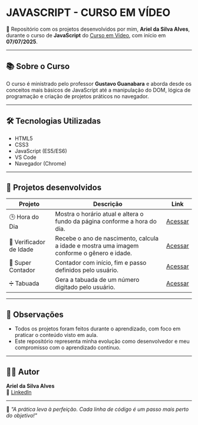 # JAVASCRIPT - CURSO EM VÍDEO

🚀 Repositório com os projetos desenvolvidos por mim, **Ariel da Silva Alves**, durante o curso de **JavaScript** do [Curso em Vídeo](https://www.cursoemvideo.com/), com início em **07/07/2025**.

---

## 📚 Sobre o Curso

O curso é ministrado pelo professor **Gustavo Guanabara** e aborda desde os conceitos mais básicos de JavaScript até a manipulação do DOM, lógica de programação e criação de projetos práticos no navegador.

---

## 🛠️ Tecnologias Utilizadas

- HTML5  
- CSS3  
- JavaScript (ES5/ES6)  
- VS Code  
- Navegador (Chrome)

---

## 📁 Projetos desenvolvidos

| Projeto               | Descrição                    | Link |
|-----------------------|------------------------------|------|
| 🕒 Hora do Dia        | Mostra o horário atual e altera o fundo da página conforme a hora do dia. | [Acessar](https://japa-dark.github.io/javascript/ex07/script015.html) |
| 👤 Verificador de Idade | Recebe o ano de nascimento, calcula a idade e mostra uma imagem conforme o gênero e idade. | [Acessar](https://japa-dark.github.io/javascript/ex08/script016.html) |
| 🔢 Super Contador     | Contador com início, fim e passo definidos pelo usuário. | [Acessar](https://japa-dark.github.io/javascript/ex10/script018.html) |
| ➗ Tabuada             | Gera a tabuada de um número digitado pelo usuário. | [Acessar](https://japa-dark.github.io/javascript/ex11/script019.html) |

---

## 📌 Observações

- Todos os projetos foram feitos durante o aprendizado, com foco em praticar o conteúdo visto em aula.
- Este repositório representa minha evolução como desenvolvedor e meu compromisso com o aprendizado contínuo.

---

## 👨‍💻 Autor

**Ariel da Silva Alves**  
🔗 [LinkedIn](https://www.linkedin.com/in/arieldasilvaalves/)

---

🧠 *"A prática leva à perfeição. Cada linha de código é um passo mais perto do objetivo!"*
